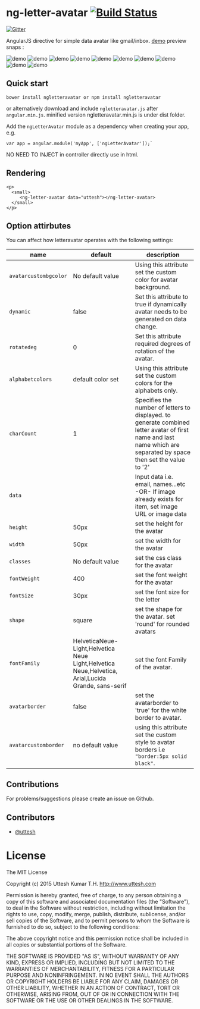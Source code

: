 # ng-letter-avatar [![Build Status](https://travis-ci.org/uttesh/ngletteravatar.svg?branch=master)](https://travis-ci.org/uttesh/ngletteravatar)
[![Gitter](https://badges.gitter.im/Join%20Chat.svg)](https://gitter.im/uttesh/ngletteravatar?utm_source=badge&utm_medium=badge&utm_campaign=pr-badge&utm_content=body_badge)


AngularJS directive for simple data avatar like gmail/inbox. 
<a href="http://uttesh.github.io/ngletteravatar/">demo</a>
 preview snaps :
 
![demo](https://raw.github.com/uttesh/ngletteravatar/master/demo/demo1.png)
![demo](https://raw.github.com/uttesh/ngletteravatar/master/demo/demo2.png)
![demo](https://raw.github.com/uttesh/ngletteravatar/master/demo/numbers.png)
![demo](https://raw.github.com/uttesh/ngletteravatar/master/demo/special_charaters.png)
![demo](https://raw.github.com/uttesh/ngletteravatar/master/demo/chinese.png)
![demo](https://raw.github.com/uttesh/ngletteravatar/master/demo/kannada.png)
![demo](https://raw.github.com/uttesh/ngletteravatar/master/demo/round_shape_digit_special.png)
![demo](https://raw.github.com/uttesh/ngletteravatar/master/demo/round_chinese_kannada.png)
![demo](https://raw.github.com/uttesh/ngletteravatar/master/demo/avatar_border1.png)
![demo](https://raw.github.com/uttesh/ngletteravatar/master/demo/avatar_border2.png)
## Quick start

```
bower install ngletteravatar or npm install ngletteravatar
```

or alternatively download and include `ngletteravatar.js` after `angular.min.js`. minified version ngletteravatar.min.js is under dist folder.

Add the `ngLetterAvatar` module as a dependency when creating your app, e.g.

```
var app = angular.module('myApp', ['ngLetterAvatar']);`
```

NO NEED TO INJECT in controller directly use in html.

## Rendering


```
<p>
  <small>
     <ng-letter-avatar data="uttesh"></ng-letter-avatar>
  </small>
</p>
```

## Option attirbutes

You can affect how letteravatar operates with the following settings:

name | default | description
-----|---------|------------
`avatarcustombgcolor` | No default value | Using this attribute set the custom color for avatar background.
`dynamic` | false | Set this attribute to true if dynamically avatar needs to be generated on data change.
`rotatedeg` | 0 | Set this attribute required degrees of rotation of the avatar.
`alphabetcolors` | default color set | Using this attribute set the custom colors for the alphabets only.
`charCount` | 1 | Specifies the number of letters to displayed. to generate combined letter avatar of first name and last name which are separated by space then set the value to '2'
`data` |  | Input data i.e. email, names...etc -OR- If image already exists for item, set image URL or image data
`height` | 50px | set the height for the avatar
`width` | 50px | set the width for the avatar
`classes` | No default value | set the css class for the avatar
`fontWeight` | 400 | set the font weight for the  avatar
`fontSize` | 30px | set the font size for the letter
`shape` | square  | set the shape for the avatar. set 'round' for rounded avatars
`fontFamily` | HelveticaNeue-Light,Helvetica Neue Light,Helvetica Neue,Helvetica, Arial,Lucida Grande, sans-serif | set the font Family of the avatar.
`avatarborder` | false | set the avatarborder to 'true' for the white border to avatar.
`avatarcustomborder` | no default value | using this attribute set the custom style to avatar borders i.e <code> "border:5px solid black"</code>.

## Contributions

For problems/suggestions please create an issue on Github.

## Contributors

* [@uttesh](https://twitter.com/uttesh)

# License

The MIT License

Copyright (c) 2015 Uttesh Kumar T.H. http://www.uttesh.com

Permission is hereby granted, free of charge, to any person obtaining a copy of this software and associated documentation files (the "Software"), to deal in the Software without restriction, including without limitation the rights to use, copy, modify, merge, publish, distribute, sublicense, and/or sell copies of the Software, and to permit persons to whom the Software is furnished to do so, subject to the following conditions:

The above copyright notice and this permission notice shall be included in all copies or substantial portions of the Software.

THE SOFTWARE IS PROVIDED "AS IS", WITHOUT WARRANTY OF ANY KIND, EXPRESS OR IMPLIED, INCLUDING BUT NOT LIMITED TO THE WARRANTIES OF MERCHANTABILITY, FITNESS FOR A PARTICULAR PURPOSE AND NONINFRINGEMENT. IN NO EVENT SHALL THE AUTHORS OR COPYRIGHT HOLDERS BE LIABLE FOR ANY CLAIM, DAMAGES OR OTHER LIABILITY, WHETHER IN AN ACTION OF CONTRACT, TORT OR OTHERWISE, ARISING FROM, OUT OF OR IN CONNECTION WITH THE SOFTWARE OR THE USE OR OTHER DEALINGS IN THE SOFTWARE.

